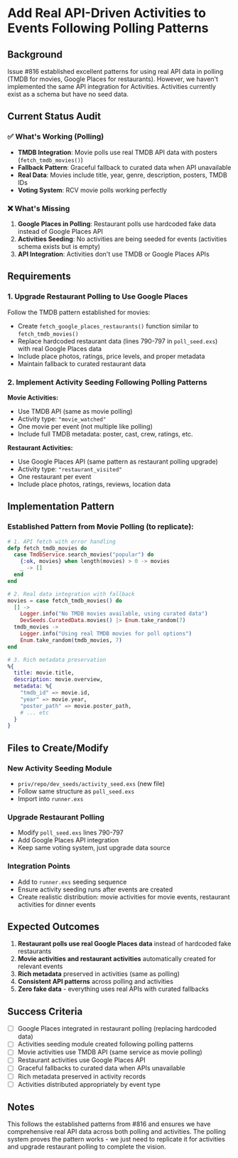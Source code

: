 # Add Real API-Driven Activities to Events Following Polling Patterns

## Background

Issue #816 established excellent patterns for using real API data in polling (TMDB for movies, Google Places for restaurants). However, we haven't implemented the same API integration for Activities. Activities currently exist as a schema but have no seed data.

## Current Status Audit

### ✅ What's Working (Polling)
- **TMDB Integration**: Movie polls use real TMDB API data with posters (`fetch_tmdb_movies()`)
- **Fallback Pattern**: Graceful fallback to curated data when API unavailable
- **Real Data**: Movies include title, year, genre, description, posters, TMDB IDs
- **Voting System**: RCV movie polls working perfectly

### ❌ What's Missing

1. **Google Places in Polling**: Restaurant polls use hardcoded fake data instead of Google Places API
2. **Activities Seeding**: No activities are being seeded for events (activities schema exists but is empty)
3. **API Integration**: Activities don't use TMDB or Google Places APIs

## Requirements

### 1. Upgrade Restaurant Polling to Use Google Places
Follow the TMDB pattern established for movies:
- Create `fetch_google_places_restaurants()` function similar to `fetch_tmdb_movies()`
- Replace hardcoded restaurant data (lines 790-797 in `poll_seed.exs`) with real Google Places data
- Include place photos, ratings, price levels, and proper metadata
- Maintain fallback to curated restaurant data

### 2. Implement Activity Seeding Following Polling Patterns

**Movie Activities:**
- Use TMDB API (same as movie polling)
- Activity type: `"movie_watched"`
- One movie per event (not multiple like polling)
- Include full TMDB metadata: poster, cast, crew, ratings, etc.

**Restaurant Activities:**  
- Use Google Places API (same pattern as restaurant polling upgrade)
- Activity type: `"restaurant_visited"`
- One restaurant per event
- Include place photos, ratings, reviews, location data

## Implementation Pattern

### Established Pattern from Movie Polling (to replicate):

```elixir
# 1. API fetch with error handling
defp fetch_tmdb_movies do
  case TmdbService.search_movies("popular") do
    {:ok, movies} when length(movies) > 0 -> movies
    _ -> []
  end
end

# 2. Real data integration with fallback
movies = case fetch_tmdb_movies() do
  [] ->
    Logger.info("No TMDB movies available, using curated data")
    DevSeeds.CuratedData.movies() |> Enum.take_random(7)
  tmdb_movies ->
    Logger.info("Using real TMDB movies for poll options")
    Enum.take_random(tmdb_movies, 7)
end

# 3. Rich metadata preservation
%{
  title: movie.title,
  description: movie.overview,
  metadata: %{
    "tmdb_id" => movie.id,
    "year" => movie.year,
    "poster_path" => movie.poster_path,
    # ... etc
  }
}
```

## Files to Create/Modify

### New Activity Seeding Module
- `priv/repo/dev_seeds/activity_seed.exs` (new file)
- Follow same structure as `poll_seed.exs`
- Import into `runner.exs`

### Upgrade Restaurant Polling  
- Modify `poll_seed.exs` lines 790-797
- Add Google Places API integration
- Keep same voting system, just upgrade data source

### Integration Points
- Add to `runner.exs` seeding sequence
- Ensure activity seeding runs after events are created
- Create realistic distribution: movie activities for movie events, restaurant activities for dinner events

## Expected Outcomes

1. **Restaurant polls use real Google Places data** instead of hardcoded fake restaurants
2. **Movie activities and restaurant activities** automatically created for relevant events  
3. **Rich metadata** preserved in activities (same as polling)
4. **Consistent API patterns** across polling and activities
5. **Zero fake data** - everything uses real APIs with curated fallbacks

## Success Criteria

- [ ] Google Places integrated in restaurant polling (replacing hardcoded data)
- [ ] Activities seeding module created following polling patterns  
- [ ] Movie activities use TMDB API (same service as movie polling)
- [ ] Restaurant activities use Google Places API
- [ ] Graceful fallbacks to curated data when APIs unavailable
- [ ] Rich metadata preserved in activity records
- [ ] Activities distributed appropriately by event type

## Notes

This follows the established patterns from #816 and ensures we have comprehensive real API data across both polling and activities. The polling system proves the pattern works - we just need to replicate it for activities and upgrade restaurant polling to complete the vision.